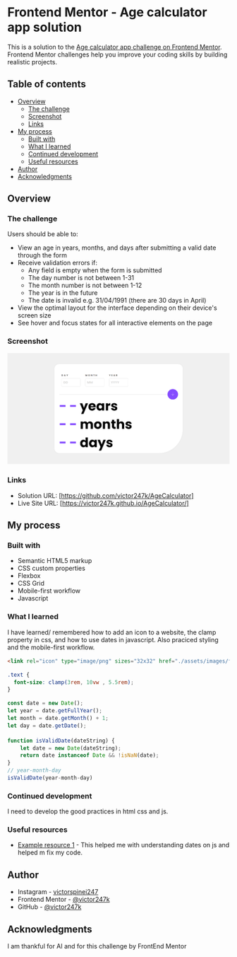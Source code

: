 # Frontend Mentor - Age calculator app solution

This is a solution to the [Age calculator app challenge on Frontend Mentor](https://www.frontendmentor.io/challenges/age-calculator-app-dF9DFFpj-Q). Frontend Mentor challenges help you improve your coding skills by building realistic projects. 

## Table of contents

- [Overview](#overview)
  - [The challenge](#the-challenge)
  - [Screenshot](#screenshot)
  - [Links](#links)
- [My process](#my-process)
  - [Built with](#built-with)
  - [What I learned](#what-i-learned)
  - [Continued development](#continued-development)
  - [Useful resources](#useful-resources)
- [Author](#author)
- [Acknowledgments](#acknowledgments)

## Overview

### The challenge

Users should be able to:

- View an age in years, months, and days after submitting a valid date through the form
- Receive validation errors if:
  - Any field is empty when the form is submitted
  - The day number is not between 1-31
  - The month number is not between 1-12
  - The year is in the future
  - The date is invalid e.g. 31/04/1991 (there are 30 days in April)
- View the optimal layout for the interface depending on their device's screen size
- See hover and focus states for all interactive elements on the page

### Screenshot

![](./design//screenshot.png)

### Links

- Solution URL: [https://github.com/victor247k/AgeCalculator]
- Live Site URL: [https://victor247k.github.io/AgeCalculator/]

## My process

### Built with

- Semantic HTML5 markup
- CSS custom properties
- Flexbox
- CSS Grid
- Mobile-first workflow
- Javascript

### What I learned

I have learned/ remembered how to add an icon to a website, the clamp property in css, and how to use dates in javascript. Also praciced styling and the mobile-first workflow.

```html
<link rel="icon" type="image/png" sizes="32x32" href="./assets/images/favicon-32x32.png">
```
```css
.text {
  font-size: clamp(3rem, 10vw , 5.5rem);
}
```
```js
const date = new Date();
let year = date.getFullYear();
let month = date.getMonth() + 1;
let day = date.getDate();

function isValidDate(dateString) {
    let date = new Date(dateString);
    return date instanceof Date && !isNaN(date);
} 
// year-month-day
isValidDate(year-month-day)
```

### Continued development

I need to develop the good practices in html css and js.

### Useful resources

- [Example resource 1](https://chat.openai.com) - This helped me with understanding dates on js and helped m fix my code.

## Author

- Instagram - [victorspinei247](https://www.instagram.com/victorspinei247/)
- Frontend Mentor - [@victor247k](https://www.frontendmentor.io/profile/victor247k)
- GitHub - [@victor247k](https://github.com/victor247k)

## Acknowledgments

I am thankful for AI and for this challenge by FrontEnd Mentor
